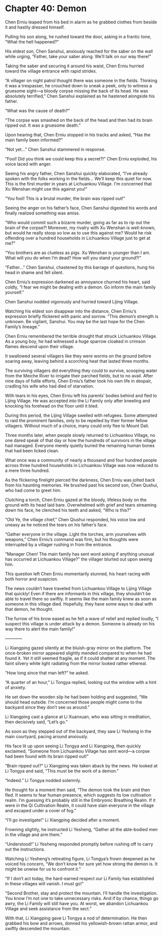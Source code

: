 # Chapter 40: Demon

Chen Erniu leaped from his bed in alarm as he grabbed clothes from beside it and hastily dressed himself.

Pulling his son along, he rushed toward the door, asking in a frantic tone, “What the hell happened?”

His eldest son, Chen Sanshui, anxiously reached for the saber on the wall while urging, “Father, take your saber along. We’ll talk on our way there!”

Taking the saber and securing it around his waist, Chen Erniu hurried toward the village entrance with rapid strides.

“A villager on night patrol thought there was someone in the fields. Thinking it was a trespasser, he crouched down to sneak a peek, only to witness a gruesome sight—a bloody corpse missing the back of its head. He was absolutely terrified,” Chen Sanshui explained as he hastened alongside his father.

“What was the cause of death?”

“The corpse was smashed on the back of the head and then had its brain ripped out. It was a gruesome death.”

Upon hearing that, Chen Erniu stopped in his tracks and asked, “Has the main family been informed?”

“Not yet...” Chen Sanshui stammered in response.

“Fool! Did you think we could keep this a secret?!” Chen Erniu exploded, his voice laced with anger.

Seeing his angry father, Chen Sanshui quickly elaborated, “I’ve already spoken with the folks working in the fields... We’ll keep this quiet for now. This is the first murder in years at Lichuankou Village. I'm concerned that Xu Wenshan might use this against you!”

“You fool! This is a brutal murder, the brain was ripped out!”

Seeing the anger on his father’s face, Chen Sanshui digested his words and finally realized something was amiss.

“Who would commit such a bizarre murder, going as far as to rip out the brain of the corpse?! Moreover, my rivalry with Xu Wenshan is well-known, but would he really stoop so low as to use this against me? Would he risk offending over a hundred households in Lichuankou Village just to get at me?”

“You brothers are as clueless as pigs. Xu Wenshan is younger than I am. What will you do when I’m dead? How will you stand your ground?!”

“Father...” Chen Sanshui, chastened by this barrage of questions, hung his head in shame and fell silent.

Chen Erniu’s expression darkened as annoyance churned his heart, said coldly, “I fear we might be dealing with a demon. Go inform the main family yourself.”

Chen Sanshui nodded vigorously and hurried toward Lijing Village.

Watching his eldest son disappear into the distance, Chen Erniu’s expression briefly flickered with panic and sorrow. “This demon’s strength is unknown. Be vigilant, Sanshui. You may be the last hope for the Chen Family’s lineage.”

Chen Erniu remembered the terrible drought that struck Lichuankou Village. As a young boy, he had witnessed a huge sparrow cloaked in crimson flames descend upon their village.

It swallowed several villagers like they were worms on the ground before soaring away, leaving behind a scorching heat that lasted three months.

The surviving villagers did everything they could to survive, scooping water from the Meiche River to irrigate their parched fields, but to no avail. After nine days of futile efforts, Chen Erniu’s father took his own life in despair, cradling his wife who had died of starvation.

With tears in his eyes, Chen Erniu left his parents’ bodies behind and fled to Lijing Village. He was accepted into the Li Family only after kneeling and knocking his forehead on the floor until it bled.

During this period, the Lijing Village swelled with refugees. Some attempted to raid the prominent families, only to be repelled by their former fellow villagers. Without much of a choice, many could only flee to Mount Dali.

Three months later, when people slowly returned to Lichuankou Village, no one dared speak of that day or how the hundreds of survivors in the village had managed. Everyone merely quietly buried the remaining human bones that had been licked clean.

What once was a community of nearly a thousand and four hundred people across three hundred households in Lichuankou Village was now reduced to a mere three hundred.

As the flickering firelight pierced the darkness, Chen Erniu was jolted back from his haunting memories. He brushed past his second son, Chen Qushui, who had come to greet him.

Clutching a torch, Chen Erniu gazed at the bloody, lifeless body on the ground with its head laid bare. Overwhelmed with grief and tears streaming down his face, he clenched his teeth and asked, “Who is this?”

“Old Ye, the village chief,” Chen Qiushui responded, his voice low and uneasy as he noticed the tears on his father’s face.

“Gather everyone in the village. Light the torches, arm yourselves with weapons,” Chen Erniu’s command was firm, but his thoughts were interrupted by a villager rushing in from the entrance.

“Manager Chen! The main family has sent word asking if anything unusual has occurred at Lichuankou Village?” the villager blurted out upon seeing him.

This question left Chen Erniu momentarily stunned, his heart racing with both horror and suspicion.

The news couldn’t have traveled from Lichuankou Village to Lijing Village that quickly! Even if there are informants in this village, they shouldn’t be able to travel there so swiftly. It seems like the main family knew as soon as someone in this village died. Hopefully, they have some ways to deal with that demon, he thought.

The furrow of his brow eased as he felt a wave of relief and replied loudly, “I suspect this village is under attack by a demon. Someone is already on his way there to alert the main family!”

————

Li Xiangping gazed silently at the bluish-gray mirror on the platform. The once-broken mirror appeared slightly mended compared to when he had found it. Yet it still seemed fragile, as if it could shatter at any moment. The faint silvery white light radiating from the mirror looked rather ethereal.

“How long since that man left?” he asked.

“A quarter of an hour,” Li Tongya replied, looking out the window with a hint of anxiety.

He set down the wooden slip he had been holding and suggested, “We should head outside. I’m concerned those people might come to the backyard since they don’t see us around.”

Li Xiangping cast a glance at Li Xuanxuan, who was sitting in meditation, then decisively said, “Let’s go.”

As soon as they stepped out of the backyard, they saw Li Yesheng in the main courtyard, pacing around anxiously.

His face lit up upon seeing Li Tongya and Li Xiangping, then quickly exclaimed, “Someone from Lichuankou Village has sent word—a corpse had been found with its brain ripped out!”

“Brain ripped out?” Li Xiangping was taken aback by the news. He looked at Li Tongya and said, “This must be the work of a demon.”

“Indeed.” Li Tongya nodded solemnly.

He thought for a moment then said, “The demon took the brain and then fled. It seems to fear human presence, which suggests its low cultivation realm. I’m guessing it’s probably still in the Embryonic Breathing Realm. If it were in the Qi Cultivation Realm, it could have slain everyone in the village and escaped under a cover of fog.”

“I’ll go investigate!” Li Xiangping decided after a moment.

Frowning slightly, he instructed Li Yesheng, “Gather all the able-bodied men in the village and arm them.”

“Understood!” Li Yesheng responded promptly before rushing off to carry out the instructions.

Watching Li Yesheng’s retreating figure, Li Tongya’s frown deepened as he voiced his concern, “We don’t know for sure yet how strong the demon is. It might be unwise for us to confront it.”

“If I don’t act today, the hard-earned respect our Li Family has established in these villages will vanish. I must go!”

“Second Brother, stay and protect the mountain. I’ll handle the investigation. You know I’m not one to take unnecessary risks. And if by chance, things go awry, the Li Family will still have you. At worst, we abandon Lichuankou Village and seek assistance from the sect.”

With that, Li Xiangping gave Li Tongya a nod of determination. He then grabbed his bow and arrows, donned his yellowish-brown rattan armor, and swiftly descended the mountain.

